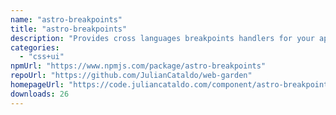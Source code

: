 ```yaml
---
name: "astro-breakpoints"
title: "astro-breakpoints"
description: "Provides cross languages breakpoints handlers for your app. SCSS mixin, JS hook and a DOM data attribute, all share the same responsive scale you choose to feed in."
categories:
  - "css+ui"
npmUrl: "https://www.npmjs.com/package/astro-breakpoints"
repoUrl: "https://github.com/JulianCataldo/web-garden"
homepageUrl: "https://code.juliancataldo.com/component/astro-breakpoints"
downloads: 26
---
```

